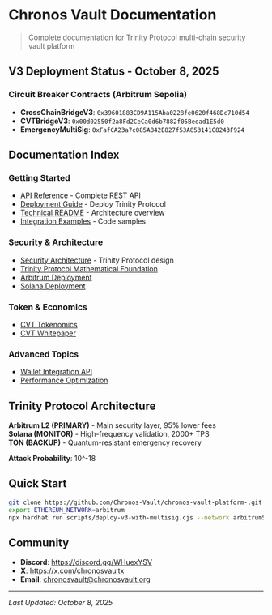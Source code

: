 # Chronos Vault Documentation

> Complete documentation for Trinity Protocol multi-chain security vault platform

## V3 Deployment Status - October 8, 2025

### Circuit Breaker Contracts (Arbitrum Sepolia)
- **CrossChainBridgeV3**: `0x39601883CD9A115Aba0228fe0620f468Dc710d54`
- **CVTBridgeV3**: `0x00d02550f2a8Fd2CeCa0d6b7882f05Beead1E5d0`
- **EmergencyMultiSig**: `0xFafCA23a7c085A842E827f53A853141C8243F924`

## Documentation Index

### Getting Started
- [API Reference](./API_REFERENCE.md) - Complete REST API
- [Deployment Guide](./DEPLOYMENT_GUIDE.md) - Deploy Trinity Protocol
- [Technical README](./TECHNICAL_README.md) - Architecture overview
- [Integration Examples](./INTEGRATION_EXAMPLES.md) - Code samples

### Security & Architecture
- [Security Architecture](./SECURITY_ARCHITECTURE.md) - Trinity Protocol design
- [Trinity Protocol Mathematical Foundation](./trinity-protocol-mathematical-foundation.md)
- [Arbitrum Deployment](./ARBITRUM_DEPLOYMENT.md)
- [Solana Deployment](./SOLANA_DEPLOYMENT.md)

### Token & Economics
- [CVT Tokenomics](./CVT_TOKENOMICS_SPECIFICATION.md)
- [CVT Whitepaper](./CVT_WHITEPAPER.md)

### Advanced Topics
- [Wallet Integration API](./wallet-integration-api.md)
- [Performance Optimization](./PERFORMANCE_OPTIMIZATION_GUIDE.md)

## Trinity Protocol Architecture

**Arbitrum L2 (PRIMARY)** - Main security layer, 95% lower fees  
**Solana (MONITOR)** - High-frequency validation, 2000+ TPS  
**TON (BACKUP)** - Quantum-resistant emergency recovery

**Attack Probability**: 10^-18

## Quick Start

```bash
git clone https://github.com/Chronos-Vault/chronos-vault-platform-.git
export ETHEREUM_NETWORK=arbitrum
npx hardhat run scripts/deploy-v3-with-multisig.cjs --network arbitrumSepolia
```

## Community

- **Discord**: https://discord.gg/WHuexYSV
- **X**: https://x.com/chronosvaultx
- **Email**: chronosvault@chronosvault.org

---

*Last Updated: October 8, 2025*
